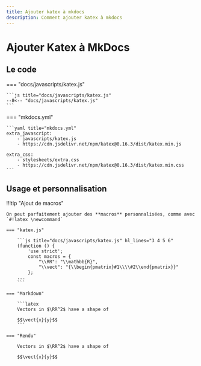 ```yaml
---
title: Ajouter katex à mkdocs
description: Comment ajouter katex à mkdocs
---
```


# Ajouter Katex à MkDocs

## Le code

=== "docs/javascripts/katex.js"

    ```js title="docs/javascripts/katex.js"
    --8<-- "docs/javascripts/katex.js"
    ```

=== "mkdocs.yml"

    ```yaml title="mkdocs.yml"
    extra_javascript:
        - javascripts/katex.js
        - https://cdn.jsdelivr.net/npm/katex@0.16.3/dist/katex.min.js

    extra_css:
        - stylesheets/extra.css
        - https://cdn.jsdelivr.net/npm/katex@0.16.3/dist/katex.min.css
    ```

## Usage et personnalisation

!!!tip "Ajout de macros"

    On peut parfaitement ajouter des **macros** personnalisées, comme avec `#!latex \newcommand`

    === "katex.js"

        ```js title="docs/javascripts/katex.js" hl_lines="3 4 5 6"
        (function () {
            'use strict';
            const macros = {
                "\\RR": "\\mathbb{R}",
                "\\vect": "{\\begin{pmatrix}#1\\\\#2\\end{pmatrix}}"
            };
        ...
        ```

    === "Markdown"

        ```latex
        Vectors in $\RR^2$ have a shape of

        $$\vect{x}{y}$$
        ```

    === "Rendu"

        Vectors in $\RR^2$ have a shape of

        $$\vect{x}{y}$$
